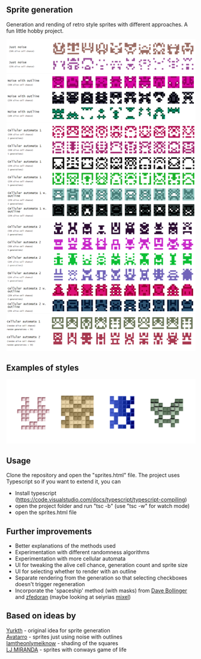 ## Sprite generation
Generation and rending of retro style sprites with different approaches. A fun little hobby project.

![alt text](./Images/JustNoise.png "Just noise")
![alt text](./Images/NoiseWithOutline.png "Noise with outline")
![alt text](./Images/CellularAutomaton1.png "Cellular Automation 1")
![alt text](./Images/CellularAutomaton2.png "Cellular Automation 2")
![alt text](./Images/CellularAutomatonRandom.png "Cellular Automation random")

## Examples of styles

![alt text](./Images/Sprite-examples.png "sprite examples")

## Usage
Clone the repository and open the "sprites.html" file.
The project uses Typescript so if you want to extend it, you can
- Install typescript (https://code.visualstudio.com/docs/typescript/typescript-compiling)
- open the project folder and run "tsc -b" (use "tsc -w" for watch mode)
- open the sprites.html file

## Further improvements
- Better explanations of the methods used
- Experimentation with different randomness algorithms
- Experimentation with more cellular automata
- UI for tweaking the alive cell chance, generation count and sprite size
- UI for selecting whether to render with an outline
- Separate rendering from the generation so that selecting checkboxes doesn't trigger regeneration
- Incorporate the 'spaceship' method (with masks) from <a href="http://web.archive.org/web/20080228054410/http://www.davebollinger.com/works/pixelspaceships/">Dave Bollinger</a> and <a href="https://github.com/zfedoran/pixel-sprite-generator">zfedoran</a> (maybe looking at seiyrias <a href="https://github.com/seiyria/mixel">mixel</a>)

## Based on ideas by

<a href="https://github.com/yurkth/sprator">Yurkth</a> - original idea for sprite generation 
<br/>
<a href="https://github.com/markuszeller/avatarro">Avatarro</a> - sprites just using noise with outlines
<br/>
<a href="https://imgur.com/gallery/QJjdAPh">Iamtheonlymeiknow</a> - shading of the squares
<br/>
<a href="https://ljvmiranda921.github.io/projects/2020/03/31/cellular-sprites/">LJ MIRANDA</a> - sprites with conways game of life